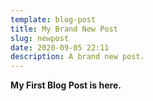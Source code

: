 ```yaml
---
template: blog-post
title: My Brand New Post
slug: newpost
date: 2020-09-05 22:11
description: A brand new post.
---
```

**My First Blog Post is here.**